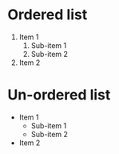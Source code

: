 # Ordered list
1. Item 1
   1. Sub-item 1
   2. Sub-item 2
3. Item 2

# Un-ordered list
- Item 1
  - Sub-item 1
  - Sub-item 2
- Item 2
